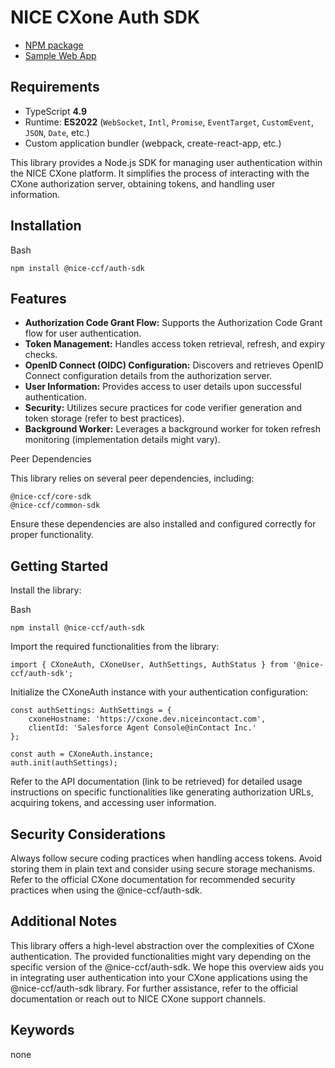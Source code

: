 # NICE CXone Auth SDK

*  [NPM package](https://www.npmjs.com/package/@nice-ccf/auth-sdk)
*  [Sample Web App](https://github.com/nice-cxone/webapp-acd-cxagent-sdk-consumer)

## Requirements
*  TypeScript **4.9**
*  Runtime: **ES2022** (`WebSocket`, `Intl`, `Promise`, `EventTarget`, `CustomEvent`, `JSON`, `Date`, etc.)
*  Custom application bundler (webpack, create-react-app, etc.)


This library provides a Node.js SDK for managing user authentication within the NICE CXone platform. It simplifies the process of interacting with the CXone authorization server, obtaining tokens, and handling user information.

## Installation

Bash
```
npm install @nice-ccf/auth-sdk
```

## Features

* **Authorization Code Grant Flow:** Supports the Authorization Code Grant flow for user authentication.
* **Token Management:** Handles access token retrieval, refresh, and expiry checks.
* **OpenID Connect (OIDC) Configuration:** Discovers and retrieves OpenID Connect configuration details from the authorization server.
* **User Information:** Provides access to user details upon successful authentication.
* **Security:** Utilizes secure practices for code verifier generation and token storage (refer to best practices).
* **Background Worker:** Leverages a background worker for token refresh monitoring (implementation details might vary).

Peer Dependencies

This library relies on several peer dependencies, including:
```
@nice-ccf/core-sdk
@nice-ccf/common-sdk
```
Ensure these dependencies are also installed and configured correctly for proper functionality.

## Getting Started

Install the library:

Bash
```
npm install @nice-ccf/auth-sdk
```

Import the required functionalities from the library:

```
import { CXoneAuth, CXoneUser, AuthSettings, AuthStatus } from '@nice-ccf/auth-sdk';
```

Initialize the CXoneAuth instance with your authentication configuration:

```
const authSettings: AuthSettings = {
    cxoneHostname: 'https://cxone.dev.niceincontact.com',
    clientId: 'Salesforce Agent Console@inContact Inc.'
};

const auth = CXoneAuth.instance;
auth.init(authSettings);
```

Refer to the API documentation (link to be retrieved) for detailed usage instructions on specific functionalities like generating authorization URLs, acquiring tokens, and accessing user information.

## Security Considerations

Always follow secure coding practices when handling access tokens. Avoid storing them in plain text and consider using secure storage mechanisms.
Refer to the official CXone documentation for recommended security practices when using the @nice-ccf/auth-sdk.

## Additional Notes

This library offers a high-level abstraction over the complexities of CXone authentication.
The provided functionalities might vary depending on the specific version of the @nice-ccf/auth-sdk.
We hope this overview aids you in integrating user authentication into your CXone applications using the @nice-ccf/auth-sdk library. For further assistance, refer to the official documentation or reach out to NICE CXone support channels.

## Keywords

none